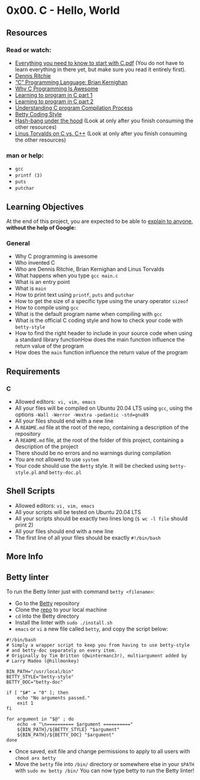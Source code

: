 # 0x00. C - Hello, World

## Resources
### Read or watch:
* [Everything you need to know to start with C.pdf](https://intranet.alxswe.com/rltoken/P01aLj9BDfDUOv-y9x82Yw) (You do not have to learn everything in there yet, but make sure you read it entirely first).
* [Dennis Ritchie](https://intranet.alxswe.com/rltoken/YWFrRob_-Yo-_NQikMLI-g)
* [“C” Programming Language: Brian Kernighan](https://intranet.alxswe.com/rltoken/W4oygfMgAp5Hyc7o6QuSYQ)
* [Why C Programming Is Awesome](https://intranet.alxswe.com/rltoken/WYdE1novaWa0yt5fzGvLBw)
* [Learning to program in C part 1](https://intranet.alxswe.com/rltoken/aE_pZLbexuLroHA0FmjLbw)
* [Learning to program in C part 2](https://intranet.alxswe.com/rltoken/3a5y1N-0FlTaPbKRxlRLlQ)
* [Understanding C program Compilation Process](https://intranet.alxswe.com/rltoken/idYJyVfQRZ9e5aljiT5UKg)
* [Betty Coding Style](https://intranet.alxswe.com/rltoken/wJg_qB9ducisfVQNk62htg)
* [Hash-bang under the hood](https://intranet.alxswe.com/rltoken/zwv5CHLybXN6KFmsjbu_tg) (Look at only after you finish consuming the other resources)
* [Linus Torvalds on C vs. C++](https://intranet.alxswe.com/rltoken/JrokM8Pk6bd9wPqQvEfSAA) (Look at only after you finish consuming the other resources)

### man or help:
* `gcc`
* `printf (3)`
* `puts`
* `putchar`

## Learning Objectives
At the end of this project, you are expected to be able to [explain to anyone](https://fs.blog/feynman-learning-technique/?fbclid=IwAR2K5_BGPVo0QjJXkOIIqNsqcXK4lTskPWJvA0asKQIGtCPWaQBdKmj1Ztg), **without the help of Google:**
   ### General
  * Why C programming is awesome
  * Who invented C
  * Who are Dennis Ritchie, Brian Kernighan and Linus Torvalds
  * What happens when you type `gcc main.c`
  * What is an entry point
  * What is `main`
  * How to print text using `printf`, `puts` and `putchar`
  * How to get the size of a specific type using the unary operator `sizeof`
  * How to compile using `gcc`
  * What is the default program name when compiling with `gcc`
  * What is the official C coding style and how to check your code with `betty-style`
  * How to find the right header to include in your source code when using a standard library functionHow does the main function influence the return value of the program
  * How does the `main` function influence the return value of the program

## Requirements
### C
* Allowed editors:` vi, vim, emacs`
* All your files will be compiled on Ubuntu 20.04 LTS using `gcc`, using the options `-Wall -Werror -Wextra -pedantic -std=gnu89`
* All your files should end with a new line
* A `README.md` file at the root of the repo, containing a description of the repository
* A `README.md` file, at the root of the folder of this project, containing a description of the project
* There should be no errors and no warnings during compilation
* You are not allowed to use `system`
* Your code should use the `Betty` style. It will be checked using `betty-style.pl` and `betty-doc.pl`

## Shell Scripts
* Allowed editors: `vi, vim, emacs`
* All your scripts will be tested on Ubuntu 20.04 LTS
* All your scripts should be exactly two lines long (`$ wc -l file` should print 2)
* All your files should end with a new line
* The first line of all your files should be exactly `#!/bin/bash`

## More Info
## Betty linter
To run the Betty linter just with command `betty <filename>`:
* Go to the [Betty](https://github.com/alx-tools/Betty) repository
* Clone the [repo](https://github.com/alx-tools/Betty) to your local machine
* `cd` into the Betty directory
* Install the linter with `sudo ./install.sh`
* `emacs` or `vi` a new file called `betty`, and copy the script below:
```
#!/bin/bash
# Simply a wrapper script to keep you from having to use betty-style
# and betty-doc separately on every item.
# Originally by Tim Britton (@wintermanc3r), multiargument added by
# Larry Madeo (@hillmonkey)

BIN_PATH="/usr/local/bin"
BETTY_STYLE="betty-style"
BETTY_DOC="betty-doc"

if [ "$#" = "0" ]; then
    echo "No arguments passed."
    exit 1
fi

for argument in "$@" ; do
    echo -e "\n========== $argument =========="
    ${BIN_PATH}/${BETTY_STYLE} "$argument"
    ${BIN_PATH}/${BETTY_DOC} "$argument"
done
```
* Once saved, exit file and change permissions to apply to all users with `chmod a+x betty`
* Move the `betty` file into `/bin/` directory or somewhere else in your `$PATH` with `sudo mv betty /bin/`
You can now type betty <filename> to run the Betty linter!
